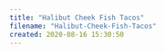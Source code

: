 ```yaml
---
title: "Halibut Cheek Fish Tacos"
filename: "Halibut-Cheek-Fish-Tacos"
created: 2020-08-16 15:30:50
---
```

